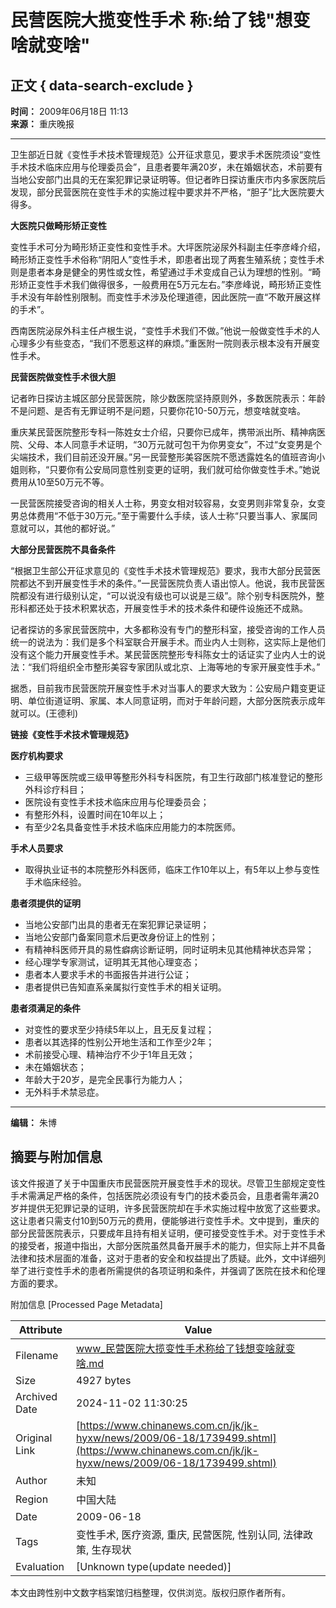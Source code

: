# 民营医院大揽变性手术 称:给了钱"想变啥就变啥"

## 正文 { data-search-exclude }


**时间：** 2009年06月18日 11:13  
**来源：** 重庆晚报  

---  

卫生部近日就《变性手术技术管理规范》公开征求意见，要求手术医院须设“变性手术技术临床应用与伦理委员会”，且患者要年满20岁，未在婚姻状态，术前要有当地公安部门出具的无在案犯罪记录证明等。但记者昨日探访重庆市内多家医院后发现，部分民营医院在变性手术的实施过程中要求并不严格，“胆子”比大医院要大得多。

**大医院只做畸形矫正变性**

变性手术可分为畸形矫正变性和变性手术。大坪医院泌尿外科副主任李彦峰介绍，畸形矫正变性手术俗称“阴阳人”变性手术，即患者出现了两套生殖系统；变性手术则是患者本身是健全的男性或女性，希望通过手术变成自己认为理想的性别。“畸形矫正变性手术我们做得很多，一般费用在5万元左右。”李彦峰说，畸形矫正变性手术没有年龄性别限制。而变性手术涉及伦理道德，因此医院一直“不敢开展这样的手术”。

西南医院泌尿外科主任卢根生说，“变性手术我们不做。”他说一般做变性手术的人心理多少有些变态，“我们不愿惹这样的麻烦。”重医附一院则表示根本没有开展变性手术。

**民营医院做变性手术很大胆**

记者昨日探访主城区部分民营医院，除少数医院坚持原则外，多数医院表示：年龄不是问题、是否有无罪证明不是问题，只要你花10-50万元，想变啥就变啥。

重庆某民营医院整形专科一陈姓女士介绍，只要你已成年，携带派出所、精神病医院、父母、本人同意手术证明，“30万元就可包干为你男变女”，不过“女变男是个尖端技术，我们目前还没开展。”另一民营整形美容医院不愿透露姓名的值班咨询小姐则称，“只要你有公安局同意性别变更的证明，我们就可给你做变性手术。”她说费用从10至50万元不等。

一民营医院接受咨询的相关人士称，男变女相对较容易，女变男则非常复杂，女变男总体费用“不低于30万元。”至于需要什么手续，该人士称“只要当事人、家属同意就可以，其他的都好说。”

**大部分民营医院不具备条件**

“根据卫生部公开征求意见的《变性手术技术管理规范》要求，我市大部分民营医院都达不到开展变性手术的条件。”一民营医院负责人语出惊人。他说，我市民营医院都没有进行级别认定，“可以说没有级也可以说是三级”。除个别专科医院外，整形科都还处于技术积累状态，开展变性手术的技术条件和硬件设施还不成熟。

记者探访的多家民营医院中，大多都称没有专门的整形科室，接受咨询的工作人员统一的说法为：我们是多个科室联合开展手术。而业内人士则称，这实际上是他们没有这个能力开展变性手术。某民营医院整形专科陈女士的话证实了业内人士的说法：“我们将组织全市整形美容专家团队或北京、上海等地的专家开展变性手术。”

据悉，目前我市民营医院开展变性手术对当事人的要求大致为：公安局户籍变更证明、单位街道证明、家属、本人同意证明，而对于年龄问题，大部分医院表示成年就可以。(王德利)

**链接《变性手术技术管理规范》**

**医疗机构要求**

- 三级甲等医院或三级甲等整形外科专科医院，有卫生行政部门核准登记的整形外科诊疗科目；
- 医院设有变性手术技术临床应用与伦理委员会；
- 有整形外科，设置时间在10年以上；
- 有至少2名具备变性手术技术临床应用能力的本院医师。

**手术人员要求**

- 取得执业证书的本院整形外科医师，临床工作10年以上，有5年以上参与变性手术临床经验。

**患者须提供的证明**

- 当地公安部门出具的患者无在案犯罪记录证明；
- 当地公安部门备案同意术后更改身份证上的性别；
- 有精神科医师开具的易性癖病诊断证明，同时证明未见其他精神状态异常；
- 经心理学专家测试，证明其无其他心理变态；
- 患者本人要求手术的书面报告并进行公证；
- 患者提供已告知直系亲属拟行变性手术的相关证明。

**患者须满足的条件**

- 对变性的要求至少持续5年以上，且无反复过程；
- 患者以其选择的性别公开地生活和工作至少2年；
- 术前接受心理、精神治疗不少于1年且无效；
- 未在婚姻状态；
- 年龄大于20岁，是完全民事行为能力人；
- 无外科手术禁忌症。

---  

**编辑：** 朱博

## 摘要与附加信息

<!-- tcd_abstract -->
该文件报道了关于中国重庆市民营医院开展变性手术的现状。尽管卫生部规定变性手术需满足严格的条件，包括医院必须设有专门的技术委员会，且患者需年满20岁并提供无犯罪记录的证明，许多民营医院却在手术实施过程中放宽了这些要求。这让患者只需支付10到50万元的费用，便能够进行变性手术。文中提到，重庆的部分民营医院表示，只要成年且持有相关证明，便可接受变性手术。对于变性手术的接受者，报道中指出，大部分医院虽然具备开展手术的能力，但实际上并不具备法律和技术层面的准备，这对于患者的安全和权益提出了质疑。此外，文中详细列举了进行变性手术的患者所需提供的各项证明和条件，并强调了医院在技术和伦理方面的要求。
<!-- tcd_abstract_end -->

附加信息 [Processed Page Metadata]

| Attribute       | Value                                  |
|-----------------|----------------------------------------|
| Filename        | www_民营医院大揽变性手术称给了钱想变啥就变啥.md                             |
| Size            | 4927 bytes                           |
| Archived Date   | 2024-11-02 11:30:25                             |
| Original Link   | [https://www.chinanews.com.cn/jk/jk-hyxw/news/2009/06-18/1739499.shtml](https://www.chinanews.com.cn/jk/jk-hyxw/news/2009/06-18/1739499.shtml)                       |
| Author          | 未知                               |
| Region          | 中国大陆                               |
| Date            | 2009-06-18                                 |
| Tags            | 变性手术, 医疗资源, 重庆, 民营医院, 性别认同, 法律政策, 生存现状                                 |
| Evaluation            | [Unknown type(update needed)]                                 |
<!-- tcd_table_end -->

本文由跨性别中文数字档案馆归档整理，仅供浏览。版权归原作者所有。
